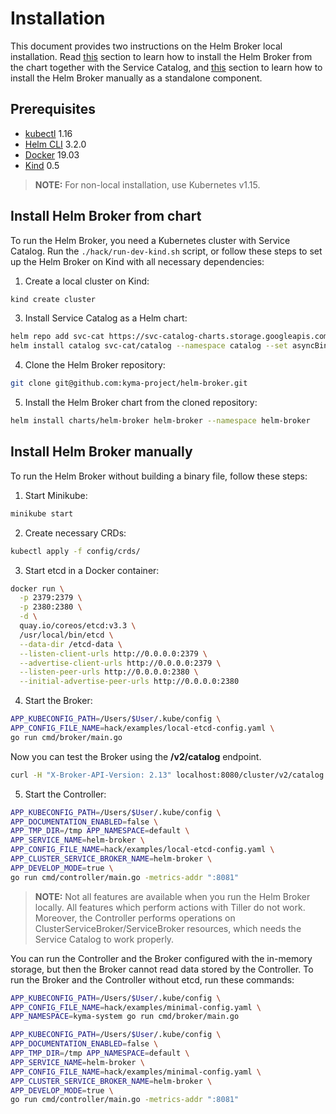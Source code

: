# Installation 

This document provides two instructions on the Helm Broker local installation. Read [this](#install-helm-broker-from-chart) section to learn how to install the Helm Broker from the chart together with the Service Catalog, and [this](#install-helm-broker-manually) section to learn how to install the Helm Broker manually as a standalone component.

## Prerequisites


* [kubectl](https://kubernetes.io/docs/tasks/tools/install-kubectl/) 1.16
* [Helm CLI](https://github.com/kubernetes/helm#install) 3.2.0
* [Docker](https://docs.docker.com/install/) 19.03 
* [Kind](https://github.com/kubernetes-sigs/kind#installation-and-usage) 0.5

>**NOTE:** For non-local installation, use Kubernetes v1.15.

## Install Helm Broker from chart

To run the Helm Broker, you need a Kubernetes cluster with Service Catalog. Run the `./hack/run-dev-kind.sh` script, or follow these steps to set up the Helm Broker on Kind with all necessary dependencies:

1. Create a local cluster on Kind:
```bash
kind create cluster
``` 

3. Install Service Catalog as a Helm chart:
```bash
helm repo add svc-cat https://svc-catalog-charts.storage.googleapis.com
helm install catalog svc-cat/catalog --namespace catalog --set asyncBindingOperationsEnabled=true
```

4. Clone the Helm Broker repository:
```bash
git clone git@github.com:kyma-project/helm-broker.git
```

5. Install the Helm Broker chart from the cloned repository:
```bash
helm install charts/helm-broker helm-broker --namespace helm-broker
```

## Install Helm Broker manually

To run the Helm Broker without building a binary file, follow these steps:

1. Start Minikube:
```bash
minikube start
```

2. Create necessary CRDs:
```bash
kubectl apply -f config/crds/
```

3. Start etcd in a Docker container:
```bash
docker run \
  -p 2379:2379 \
  -p 2380:2380 \
  -d \
  quay.io/coreos/etcd:v3.3 \
  /usr/local/bin/etcd \
  --data-dir /etcd-data \
  --listen-client-urls http://0.0.0.0:2379 \
  --advertise-client-urls http://0.0.0.0:2379 \
  --listen-peer-urls http://0.0.0.0:2380 \
  --initial-advertise-peer-urls http://0.0.0.0:2380
```

4. Start the Broker:
```bash
APP_KUBECONFIG_PATH=/Users/$User/.kube/config \
APP_CONFIG_FILE_NAME=hack/examples/local-etcd-config.yaml \
go run cmd/broker/main.go
```

Now you can test the Broker using the **/v2/catalog** endpoint.

```bash
curl -H "X-Broker-API-Version: 2.13" localhost:8080/cluster/v2/catalog
```

5. Start the Controller:
```bash
APP_KUBECONFIG_PATH=/Users/$User/.kube/config \
APP_DOCUMENTATION_ENABLED=false \
APP_TMP_DIR=/tmp APP_NAMESPACE=default \
APP_SERVICE_NAME=helm-broker \
APP_CONFIG_FILE_NAME=hack/examples/local-etcd-config.yaml \
APP_CLUSTER_SERVICE_BROKER_NAME=helm-broker \
APP_DEVELOP_MODE=true \
go run cmd/controller/main.go -metrics-addr ":8081"
```

>**NOTE:** Not all features are available when you run the Helm Broker locally. All features which perform actions with Tiller do not work. Moreover, the Controller performs operations on ClusterServiceBroker/ServiceBroker resources, which needs the Service Catalog to work properly.

You can run the Controller and the Broker configured with the in-memory storage, but then the Broker cannot read data stored by the Controller. To run the Broker and the Controller without etcd, run these commands:

```bash
APP_KUBECONFIG_PATH=/Users/$User/.kube/config \
APP_CONFIG_FILE_NAME=hack/examples/minimal-config.yaml \
APP_NAMESPACE=kyma-system go run cmd/broker/main.go
```

```bash
APP_KUBECONFIG_PATH=/Users/$User/.kube/config \
APP_DOCUMENTATION_ENABLED=false \
APP_TMP_DIR=/tmp APP_NAMESPACE=default \
APP_SERVICE_NAME=helm-broker \
APP_CONFIG_FILE_NAME=hack/examples/minimal-config.yaml \
APP_CLUSTER_SERVICE_BROKER_NAME=helm-broker \
APP_DEVELOP_MODE=true \
go run cmd/controller/main.go -metrics-addr ":8081"
```
